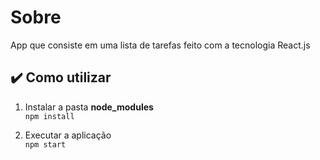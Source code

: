 # Sobre
App que consiste em uma lista de tarefas feito com a tecnologia React.js

## ✔️ Como utilizar
1) Instalar a pasta <b>node_modules</b> <br>
  ``npm install``
  
 2) Executar a aplicação <br>
  ``npm start``
